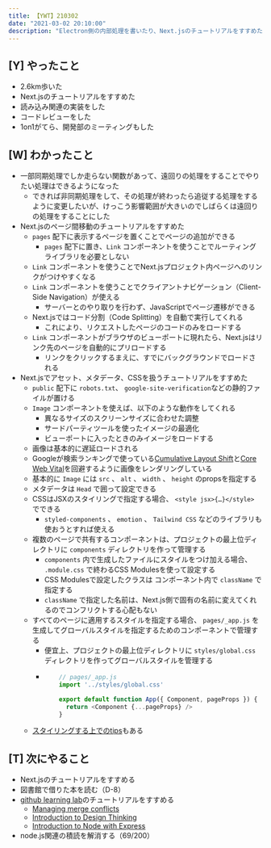 ```yaml
---
title: 【YWT】210302
date: "2021-03-02 20:10:00"
description: "Electron側の内部処理を書いたり、Next.jsのチュートリアルをすすめたりした"
---
```


## [Y] やったこと

- 2.6km歩いた
- Next.jsのチュートリアルをすすめた
- 読み込み関連の実装をした
- コードレビューをした
- 1on1がてら、開発部のミーティングもした

## [W] わかったこと

- 一部同期処理でしか走らない関数があって、遠回りの処理をすることでやりたい処理はできるようになった
  - できれば非同期処理をして、その処理が終わったら追従する処理をするように変更したいが、けっこう影響範囲が大きいのでしばらくは遠回りの処理をすることにした
- Next.jsのページ間移動のチュートリアルをすすめた
  - `pages` 配下に表示するページを置くことでページの追加ができる
      - `pages` 配下に置き、`Link` コンポーネントを使うことでルーティングライブラリを必要としない
  - `Link` コンポーネントを使うことでNext.jsプロジェクト内ページへのリンクがつけやすくなる
  - `Link` コンポーネントを使うことでクライアントナビゲーション（Client-Side Navigation）が使える
      - サーバーとのやり取りを行わず、JavaScriptでページ遷移ができる
  - Next.jsではコード分割（Code Splitting）を自動で実行してくれる
      - これにより、リクエストしたページのコードのみをロードする
  - `Link` コンポーネントがブラウザのビューポートに現れたら、Next.jsはリンク先のページを自動的にプリロードする
      - リンクをクリックするまえに、すでにバックグラウンドでロードされる
- Next.jsでアセット、メタデータ、CSSを扱うチュートリアルをすすめた
  - `public` 配下に `robots.txt`、 `google-site-verification`などの静的ファイルが置ける
  - `Image` コンポーネントを使えば、以下のような動作をしてくれる
      - 異なるサイズのスクリーンサイズに合わせた調整
      - サードパーティツールを使ったイメージの最適化
      - ビューポートに入ったときのみイメージをロードする
  - 画像は基本的に遅延ロードされる
  - Googleが検索ランキングで使っている[Cumulative Layout Shift](https://web.dev/cls/)と[Core Web Vital](https://web.dev/vitals/#core-web-vitals)を回避するように画像をレンダリングしている
  - 基本的に `Image` には `src` 、 `alt` 、 `width` 、 `height` のpropsを指定する
  - メタデータは `Head` で囲って設定できる
  - CSSはJSXのスタイリングで指定する場合、 `<style jsx>{…}</style>` でできる
      - `styled-components` 、 `emotion` 、 `Tailwind CSS` などのライブラリも使おうとすれば使える
  - 複数のページで共有するコンポーネントは、プロジェクトの最上位ディレクトリに `components` ディレクトリを作って管理する
      - `components` 内で生成したファイルにスタイルをつけ加える場合、 `.module.css` で終わるCSS Modulesを使って設定する
      - CSS Modulesで設定したクラスは コンポーネント内で `className` で指定する
      - `className` で指定した名前は、Next.js側で固有の名前に変えてくれるのでコンフリクトする心配もない
  - すべてのページに適用するスタイルを指定する場合、 `pages/_app.js` を生成してグローバルスタイルを指定するためのコンポーネントで管理する
      - 便宜上、プロジェクトの最上位ディレクトリに `styles/global.css` ディレクトリを作ってグローバルスタイルを管理する
      - ```javascript
            // pages/_app.js
            import '../styles/global.css'

            export default function App({ Component, pageProps }) {
              return <Component {...pageProps} />
            }
          ```
  - [スタイリングする上でのtips](https://nextjs.org/learn/basics/assets-metadata-css/styling-tips)もある

## [T] 次にやること

- Next.jsのチュートリアルをすすめる
- 図書館で借りた本を読む（D-8）
- [github learning lab](https://lab.github.com/githubtraining)のチュートリアルをすすめる
  - [Managing merge conflicts](https://lab.github.com/githubtraining/managing-merge-conflicts)
  - [Introduction to Design Thinking](https://lab.github.com/githubtraining/introduction-to-design-thinking)
  - [Introduction to Node with Express](https://lab.github.com/everydeveloper/introduction-to-node-with-express)
- node.js関連の積読を解消する（69/200）
